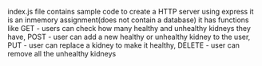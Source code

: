 index.js file contains sample code to create a HTTP server using express
it is an inmemory assignment(does not contain a database)
it has functions like 
GET - users can check how many healthy and unhealthy kidneys they have,
POST - user can add a new healthy or unhealthy kidney to the user,
PUT - user can replace a kidney to make it healthy,
DELETE - user can remove all the unhealthy kidneys
